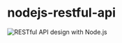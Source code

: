 # nodejs-restful-api

![RESTful API design with Node.js](https://cdn-images-1.medium.com/max/2000/1*jjYC9tuf4C3HkHCP5PcKTA.jpeg 'RESTful API design with Node.js')
